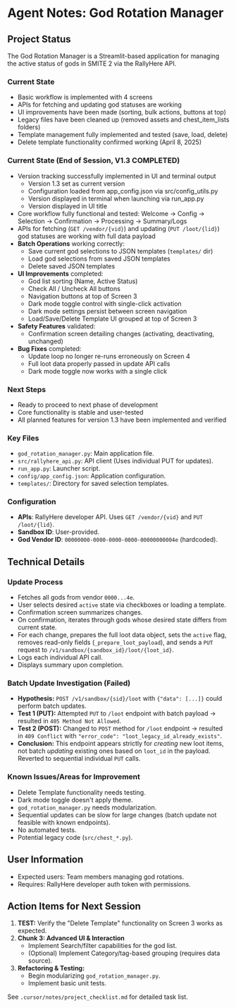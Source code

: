 # Agent Notes: God Rotation Manager

## Project Status

The God Rotation Manager is a Streamlit-based application for managing the active status of gods in SMITE 2 via the RallyHere API.

### Current State
- Basic workflow is implemented with 4 screens
- APIs for fetching and updating god statuses are working
- UI improvements have been made (sorting, bulk actions, buttons at top)
- Legacy files have been cleaned up (removed assets and chest_item_lists folders)
- Template management fully implemented and tested (save, load, delete)
- Delete template functionality confirmed working (April 8, 2025)

### Current State (End of Session, V1.3 COMPLETED)
- Version tracking successfully implemented in UI and terminal output
  - Version 1.3 set as current version
  - Configuration loaded from app_config.json via src/config_utils.py
  - Version displayed in terminal when launching via run_app.py
  - Version displayed in UI title
- Core workflow fully functional and tested: Welcome -> Config -> Selection -> Confirmation -> Processing -> Summary/Logs
- APIs for fetching (`GET /vendor/{vid}`) and updating (`PUT /loot/{lid}`) god statuses are working with full data payload
- **Batch Operations** working correctly:
  - Save current god selections to JSON templates (`templates/` dir)
  - Load god selections from saved JSON templates
  - Delete saved JSON templates
- **UI Improvements** completed:
  - God list sorting (Name, Active Status)
  - Check All / Uncheck All buttons
  - Navigation buttons at top of Screen 3
  - Dark mode toggle control with single-click activation
  - Dark mode settings persist between screen navigation
  - Load/Save/Delete Template UI grouped at top of Screen 3
- **Safety Features** validated:
  - Confirmation screen detailing changes (activating, deactivating, unchanged)
- **Bug Fixes** completed:
  - Update loop no longer re-runs erroneously on Screen 4
  - Full loot data properly passed in update API calls
  - Dark mode toggle now works with a single click

### Next Steps
- Ready to proceed to next phase of development
- Core functionality is stable and user-tested
- All planned features for version 1.3 have been implemented and verified

### Key Files
- `god_rotation_manager.py`: Main application file.
- `src/rallyhere_api.py`: API client (Uses individual PUT for updates).
- `run_app.py`: Launcher script.
- `config/app_config.json`: Application configuration.
- `templates/`: Directory for saved selection templates.

### Configuration
- **APIs**: RallyHere developer API. Uses `GET /vendor/{vid}` and `PUT /loot/{lid}`.
- **Sandbox ID**: User-provided.
- **God Vendor ID**: `00000000-0000-0000-0000-00000000004e` (hardcoded).

## Technical Details

### Update Process
- Fetches all gods from vendor `0000...4e`.
- User selects desired `active` state via checkboxes or loading a template.
- Confirmation screen summarizes changes.
- On confirmation, iterates through gods whose desired state differs from current state.
- For each change, prepares the full loot data object, sets the `active` flag, removes read-only fields (`_prepare_loot_payload`), and sends a `PUT` request to `/v1/sandbox/{sandbox_id}/loot/{loot_id}`.
- Logs each individual API call.
- Displays summary upon completion.

### Batch Update Investigation (Failed)
- **Hypothesis:** `POST /v1/sandbox/{sid}/loot` with `{"data": [...]}` could perform batch updates.
- **Test 1 (PUT):** Attempted `PUT` to `/loot` endpoint with batch payload -> resulted in `405 Method Not Allowed`.
- **Test 2 (POST):** Changed to `POST` method for `/loot` endpoint -> resulted in `409 Conflict` with `"error_code": "loot_legacy_id_already_exists"`. 
- **Conclusion:** This endpoint appears strictly for *creating* new loot items, not batch *updating* existing ones based on `loot_id` in the payload. Reverted to sequential individual `PUT` calls.

### Known Issues/Areas for Improvement
- Delete Template functionality needs testing.
- Dark mode toggle doesn't apply theme.
- `god_rotation_manager.py` needs modularization.
- Sequential updates can be slow for large changes (batch update not feasible with known endpoints).
- No automated tests.
- Potential legacy code (`src/chest_*.py`).

## User Information
- Expected users: Team members managing god rotations.
- Requires: RallyHere developer auth token with permissions.

## Action Items for Next Session

1.  **TEST:** Verify the "Delete Template" functionality on Screen 3 works as expected.
2.  **Chunk 3: Advanced UI & Interaction**
    *   Implement Search/filter capabilities for the god list.
    *   (Optional) Implement Category/tag-based grouping (requires data source).
3.  **Refactoring & Testing:**
    *   Begin modularizing `god_rotation_manager.py`.
    *   Implement basic unit tests.

See `.cursor/notes/project_checklist.md` for detailed task list. 